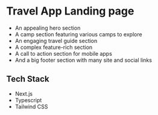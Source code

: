 # Travel App Landing page 

  - An appealing hero section
  - A camp section featuring various camps to explore
  - An engaging travel guide section
  - A complex feature-rich section
  - A call to action section for mobile apps
  - And a big footer section with many site and social links

## Tech Stack
   - Next.js
   - Typescript
   - Tailwind CSS
